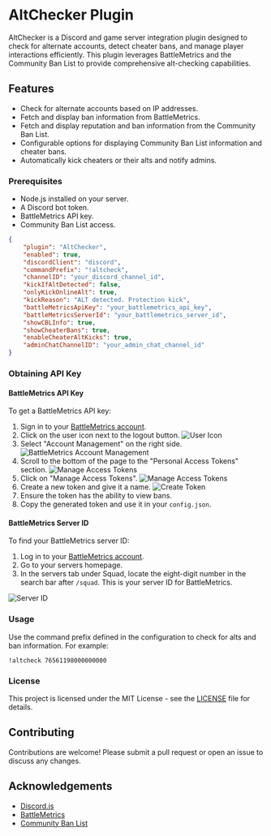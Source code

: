 # AltChecker Plugin

AltChecker is a Discord and game server integration plugin designed to check for alternate accounts, detect cheater bans, and manage player interactions efficiently. This plugin leverages BattleMetrics and the Community Ban List to provide comprehensive alt-checking capabilities.

## Features

- Check for alternate accounts based on IP addresses.
- Fetch and display ban information from BattleMetrics.
- Fetch and display reputation and ban information from the Community Ban List.
- Configurable options for displaying Community Ban List information and cheater bans.
- Automatically kick cheaters or their alts and notify admins.



### Prerequisites

- Node.js installed on your server.
- A Discord bot token.
- BattleMetrics API key.
- Community Ban List access.

```json
{
    "plugin": "AltChecker",
    "enabled": true,
    "discordClient": "discord",
    "commandPrefix": "!altcheck",
    "channelID": "your_discord_channel_id",
    "kickIfAltDetected": false,
    "onlyKickOnlineAlt": true,
    "kickReason": "ALT detected. Protection kick",
    "battleMetricsApiKey": "your_battlemetrics_api_key",
    "battleMetricsServerId": "your_battlemetrics_server_id",
    "showCBLInfo": true,
    "showCheaterBans": true,
    "enableCheaterAltKicks": true,
    "adminChatChannelID": "your_admin_chat_channel_id"
}
```

### Obtaining API Key

#### BattleMetrics API Key

To get a BattleMetrics API key:

1. Sign in to your [BattleMetrics account](https://www.battlemetrics.com/).
2. Click on the user icon next to the logout button.
   ![User Icon](https://i.imgur.com/nOCza7P.png)
3. Select "Account Management" on the right side.
   ![BattleMetrics Account Management](https://i.imgur.com/n5oHRbO.png)
4. Scroll to the bottom of the page to the "Personal Access Tokens" section.
   ![Manage Access Tokens](https://i.imgur.com/9Vf8UaE.png)
5. Click on "Manage Access Tokens".
   ![Manage Access Tokens](https://i.imgur.com/9Vf8UaE.png)
6. Create a new token and give it a name.
   ![Create Token](https://i.imgur.com/1CFFqYD.png)
7. Ensure the token has the ability to view bans.
8. Copy the generated token and use it in your `config.json`.


#### BattleMetrics Server ID

To find your BattleMetrics server ID:

1. Log in to your [BattleMetrics account](https://www.battlemetrics.com/).
2. Go to your servers homepage.
3. In the servers tab under Squad, locate the eight-digit number in the search bar after `/squad`. This is your server ID for BattleMetrics.

![Server ID](https://i.imgur.com/FaRiuWr.png)


### Usage

Use the command prefix defined in the configuration to check for alts and ban information. For example:

    
    !altcheck 76561198000000000
    

### License

This project is licensed under the MIT License - see the [LICENSE](LICENSE) file for details.

## Contributing

Contributions are welcome! Please submit a pull request or open an issue to discuss any changes.

## Acknowledgements

- [Discord.js](https://discord.js.org/)
- [BattleMetrics](https://www.battlemetrics.com/)
- [Community Ban List](https://communitybanlist.com/)
